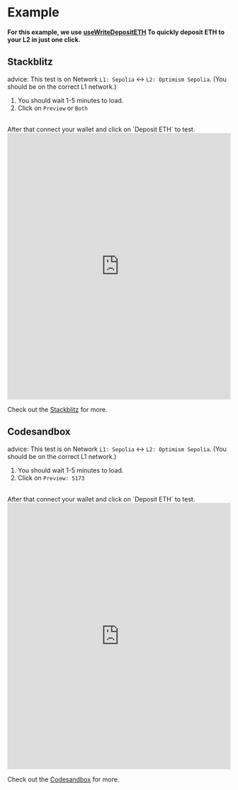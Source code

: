 # Example

<b>For this example, we use [useWriteDepositETH](/docs/hooks/L1/useWriteDepositETH.html) To quickly deposit ETH to your L2 in just one click.</b>

## Stackblitz
advice: This test is on Network `L1: Sepolia` <-> `L2: Optimism Sepolia`. (You should be on the correct L1 network.)
1. You should wait 1-5 minutes to load.
2. Click on `Preview` or `Both`
<br>
After that connect your wallet and click on `Deposit ETH` to test.

<iframe className="mt-6" width="100%" height="600px" frameBorder="0" src="https://stackblitz.com/edit/vitejs-vite-emfnwf?embed=1&file=src%2FApp.tsx"></iframe>

Check out the [Stackblitz](https://stackblitz.com/edit/vitejs-vite-emfnwf?embed=1&file=src%2FApp.tsx) for more.


## Codesandbox
advice: This test is on Network `L1: Sepolia` <-> `L2: Optimism Sepolia`. (You should be on the correct L1 network.)
1. You should wait 1-5 minutes to load.
2. Click on `Preview: 5173`
<br>
After that connect your wallet and click on `Deposit ETH` to test.

<iframe className="mt-6" width="100%" height="600px" frameBorder="0" src="https://codesandbox.io/p/sandbox/opstack-kit-with-react-vitejs-forked-dt4zvp"></iframe>

Check out the [Codesandbox](https://codesandbox.io/p/devbox/weathered-bash-r3wcm5) for more.